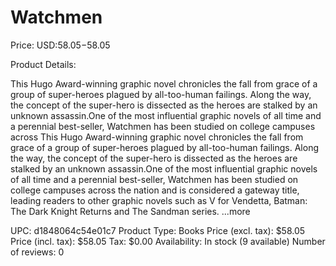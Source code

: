 # Watchmen

Price: USD:$58.05-$58.05

Product Details:

This Hugo Award-winning graphic novel chronicles the fall from grace of a group of super-heroes plagued by all-too-human failings. Along the way, the concept of the super-hero is dissected as the heroes are stalked by an unknown assassin.One of the most influential graphic novels of all time and a perennial best-seller, Watchmen has been studied on college campuses across This Hugo Award-winning graphic novel chronicles the fall from grace of a group of super-heroes plagued by all-too-human failings. Along the way, the concept of the super-hero is dissected as the heroes are stalked by an unknown assassin.One of the most influential graphic novels of all time and a perennial best-seller, Watchmen has been studied on college campuses across the nation and is considered a gateway title, leading readers to other graphic novels such as V for Vendetta, Batman: The Dark Knight Returns and The Sandman series. ...more

UPC: d1848064c54e01c7
Product Type: Books
Price (excl. tax): $58.05
Price (incl. tax): $58.05
Tax: $0.00
Availability: In stock (9 available)
Number of reviews: 0